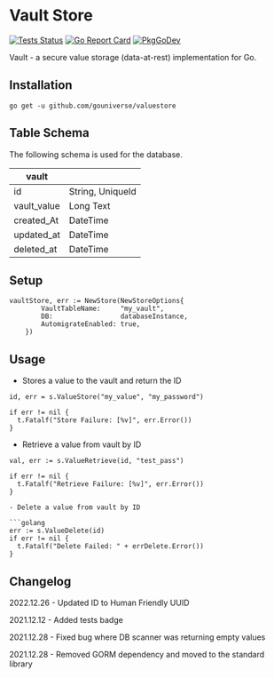 # Vault Store

[![Tests Status](https://github.com/gouniverse/vaultstore/actions/workflows/test.yml/badge.svg?branch=main)](https://github.com/gouniverse/vaultstore/actions/workflows/test.yml)
[![Go Report Card](https://goreportcard.com/badge/github.com/gouniverse/vaultstore)](https://goreportcard.com/report/github.com/gouniverse/vaultstore)
[![PkgGoDev](https://pkg.go.dev/badge/github.com/gouniverse/vaultstore)](https://pkg.go.dev/github.com/gouniverse/vaultstore)

Vault - a secure value storage (data-at-rest) implementation for Go.

## Installation
```
go get -u github.com/gouniverse/valuestore
```

## Table Schema ##

The following schema is used for the database.

| vault       |                  |
|-------------|------------------|
| id          | String, UniqueId |
| vault_value | Long Text        |
| created_At  | DateTime         |
| updated_at  | DateTime         |
| deleted_at  | DateTime         |

## Setup

```
vaultStore, err := NewStore(NewStoreOptions{
		VaultTableName:     "my_vault",
		DB:                 databaseInstance,
		AutomigrateEnabled: true,
	})

```

## Usage

- Stores a value to the vault and return the ID

```golang
id, err = s.ValueStore("my_value", "my_password")

if err != nil {
  t.Fatalf("Store Failure: [%v]", err.Error())
}
```

- Retrieve a value from vault by ID

```golang
val, err := s.ValueRetrieve(id, "test_pass")

if err != nil {
  t.Fatalf("Retrieve Failure: [%v]", err.Error())
}

- Delete a value from vault by ID

```golang
err := s.ValueDelete(id)
if err != nil {
  t.Fatalf("Delete Failed: " + errDelete.Error())
}
```

## Changelog

2022.12.26 - Updated ID to Human Friendly UUID

2021.12.12 - Added tests badge

2021.12.28 - Fixed bug where DB scanner was returning empty values

2021.12.28 - Removed GORM dependency and moved to the standard library

